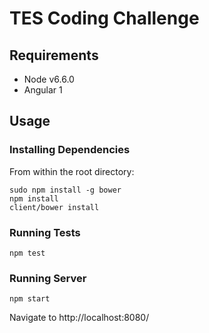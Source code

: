 # TES Coding Challenge

## Requirements
* Node v6.6.0
* Angular 1

## Usage
### Installing Dependencies

From within the root directory:

```
sudo npm install -g bower
npm install
client/bower install
```

### Running Tests

```
npm test
```

### Running Server

```
npm start
```

Navigate to http://localhost:8080/